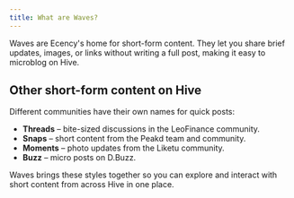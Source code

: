 ```yaml
---
title: What are Waves?
---
```


Waves are Ecency's home for short-form content. They let you share brief updates, images, or links without writing a full post, making it easy to microblog on Hive.

## Other short-form content on Hive

Different communities have their own names for quick posts:

- **Threads** – bite-sized discussions in the LeoFinance community.
- **Snaps** – short content from the Peakd team and community.
- **Moments** – photo updates from the Liketu community.
- **Buzz** – micro posts on D.Buzz.

Waves brings these styles together so you can explore and interact with short content from across Hive in one place.
